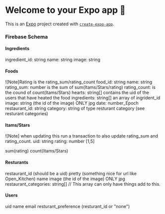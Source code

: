 # Welcome to your Expo app 👋

This is an [Expo](https://expo.dev) project created with [`create-expo-app`](https://www.npmjs.com/package/create-expo-app).

### Firebase Schema

#### Ingredients
ingredient_id: string
name: string
image: string

#### Foods
![Note]Rating is the rating_sum/rating_count
food_id: string
name: string
rating_sum: number is the sum of sum(Itams/Stars/rating)
rating_count: is the cound of count(Itams/Stars)
hearts: string[] contains the uid of the users that have heated the food
ingredients: string[] an array of ingrident_id 
image: string (the id of the image) ONLY jpg
date: number_Epoch
restaurant_id: string
category: string of type resturant category (see resturant categories)

#### Itams/Stars
![Note] when updating this run a transaction to also update rating_sum and rating_count.
uid: string
rating: number [1,5]

sum(rating)
count(Itams/Stars)

#### Resturants
restaurant_id (should be a uid)
pretty (something nice for url like Open_Kitchen)
name
image (the id of the image) ONLY jpg
restaurant_categories: string[] // This array can only have things add to this.

#### Users
uid
name
email
resturant_preference (resturant_id or "none")
